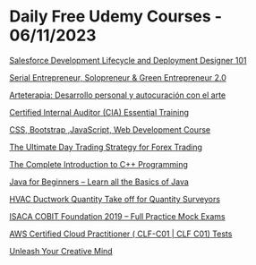 # Daily Free Udemy Courses - 06/11/2023

[Salesforce Development Lifecycle and Deployment Designer 101](https://www.udemy.com/course/salesforce-development-lifecycle-and-deployment-designer-101/?couponCode=B94D30410FD7A158D5DF)
[Serial Entrepreneur, Solopreneur & Green Entrepreneur 2.0](https://www.udemy.com/course/serial-entrepreneur-solopreneur-green-entrepreneur/?couponCode=240B999B31B3EBBDA878)
[Arteterapia: Desarrollo personal y autocuración con el arte](https://www.udemy.com/course/arteterapia-desarrollo-personal-y-autocuracion-con-el-arte/?couponCode=ARTETERAPIAOCT)
[Certified Internal Auditor (CIA) Essential Training](https://www.udemy.com/course/certified-internal-auditor-cia-essential-training/?couponCode=FREECIA1)
[CSS, Bootstrap ,JavaScript, Web Development Course](https://www.udemy.com/course/css-bootstrap-javascript-web-development-course/?couponCode=1A62AD545750B1197948)
[The Ultimate Day Trading Strategy for Forex Trading](https://www.udemy.com/course/the-ultimate-day-trading-strategy-forex-trading-course/?couponCode=UD4NOV)
[The Complete Introduction to C++ Programming](https://www.udemy.com/course/the-complete-introduction-to-c-programming/?couponCode=BF94A1F6B4AA8E5F8071)
[Java for Beginners – Learn all the Basics of Java](https://www.udemy.com/course/java-for-beginners-learn-all-the-basics-of-java/?couponCode=9CEB1717A205242A069D)
[HVAC Ductwork Quantity Take off for Quantity Surveyors](https://www.udemy.com/course/hvac-duct-quantity-take-off-for-quantity-surveyors/?couponCode=HVAC4UNOV23)
[ISACA COBIT Foundation 2019 – Full Practice Mock Exams](https://www.udemy.com/course/isaca-cobit-foundation-2019-full-practice-mock-exams/?couponCode=1D2E3677B0CF996E1563)
[AWS Certified Cloud Practitioner ( CLF-C01 | CLF C01) Tests](https://www.udemy.com/course/aws-certified-cloud-practitioner-clf-c01-clf-c01-tests/?couponCode=4377176A06AC57A87487)
[Unleash Your Creative Mind](https://www.udemy.com/course/unleash-your-creative-mind-and-transform-your-world/?couponCode=NOV2023FREE1)
